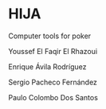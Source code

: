 # HIJA
Computer tools for poker

Youssef El Faqir El Rhazoui

Enrique Ávila Rodríguez

Sergio Pacheco Fernández

Paulo Colombo Dos Santos
